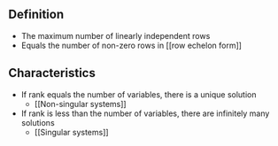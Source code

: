 ## Definition

- The maximum number of linearly independent rows
- Equals the number of non-zero rows in [[row echelon form]]

## Characteristics

- If rank equals the number of variables, there is a unique solution
	- [[Non-singular systems]]
- If rank is less than the number of variables, there are infinitely many solutions
	- [[Singular systems]]
